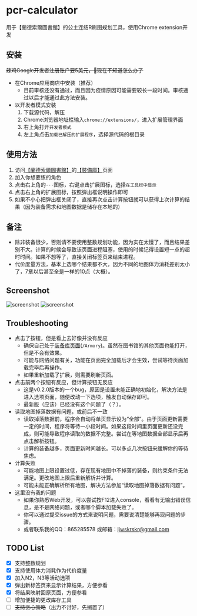 # pcr-calculator
用于【蘭德索爾圖書館】的公主连结R刷图规划工具，使用Chrome extension开发

## 安装
   ~~辣鸡Google开发者注册账户要5美元，👴现在不知道怎么办了~~
   + 在Chrome应用商店中安装（推荐）
      + 目前审核还没有通过，而且因为疫情原因可能需要较长一段时间。审核通过以后才能通过此方法安装。
   + 以开发者模式安装
      1. 下载源代码，解压
      2. Chrome浏览器地址栏输入`chrome://extensions/`，进入扩展管理界面
      3. 右上角打开`开发者模式`
      4. 左上角点击`加载已解压的扩展程序`，选择源代码的根目录

## 使用方法
1. 访问[【蘭德索爾圖書館】](https://pcredivewiki.tw)的[【裝備庫】](https://pcredivewiki.tw/Armory)页面
2. 加入你想要练的角色
3. 点击右上角的`···`图标，右键点击扩展图标，选择`在工具栏中显示`
4. 点击右上角的扩展图标，按照弹出框说明操作即可
5. 如果不小心把弹出框关闭了，直接再次点击计算按钮就可以获得上次计算的结果（因为装备需求和地图数据是储存在本地的）

## 备注
+ 除非装备很少，否则请不要使用整数规划功能，因为实在太慢了，而且结果差别不大。计算的时候会导致该页面进程阻塞，使用的时候记得设置短一点的超时时间。如果不想等了，直接关闭标签页来结束进程。
+ 代价度量方法，基本上选哪个结果都不大，因为不同的地图体力消耗差别太小了，7章以后甚至全是一样的10点（大概）。

## Screenshot
![screenshot](https://user-images.githubusercontent.com/49602584/81465241-2e6dfb80-91fb-11ea-8e6f-f82e1839df0e.png)
![screenshot](https://user-images.githubusercontent.com/49602584/81642099-2b6e4780-9455-11ea-9073-2baa754a30a9.png)

## Troubleshooting
+ 点击了按钮，但是看上去好像并没有反应
   + 确保自己处于[装备库页面](https://pcredivewiki.tw/Armory)(`/Armory`)。虽然在图书馆的其他页面也能打开，但是不会有效果。
   + 可能与网络问题有关，功能在页面完全加载后才会生效，尝试等待页面加载完毕后再操作。
   + 如果重新加载了扩展，则需要刷新页面。
+ 点击前两个按钮有反应，但计算按钮无反应
   + 这是v0.2.0版本的一个bug，原因是设置未能正确地初始化，解决方法是进入选项页面，随便改动一下选项，触发自动保存即可。
   + 最新版（应该）已经没有这个问题了（？）。
+ 读取地图掉落数据有问题，或前后不一致
   + 读取掉落数据前，程序会自动将单页显示设为“全部”。由于页面更新需要一定的时间，程序将等待一小段时间。如果这段时间里页面更新还没完成，则可能导致程序读取的数据不完整。尝试在等地图数据全部显示后再点击解析按钮。
   + 计算的装备越多，页面更新时间越长。可以多点几次按钮来缓解你的等待焦虑。
+ 计算失败
   + 可能地图上限设置过低，存在现有地图中不掉落的装备，则约束条件无法满足。更改地图上限后重新解析并计算。
   + 可能未能正确解析所有地图，解决方法参加“读取地图掉落数据有问题”。
+ 这里没有我的问题
   + 如果你熟悉Web开发，可以尝试按F12进入console，看看有无输出错误信息，是不是网络问题，或者哪个脚本加载失败了。
   + 你可以通过提交issue的方式来说明问题，需要说清楚能够再现问题的步骤。
   + 或者联系我的QQ：865285578 或邮箱：ljwskrskr@gmail.com
   
## TODO List
- [x] 支持整数规划
- [x] 支持使用体力消耗作为代价度量
- [x] 加入N2，N3等活动选项
- [x] 弹出新标签页来显示计算结果，方便参看
- [x] 将结果映射回原页面，方便参看
- [ ] 增加便捷的更改库存工具
- [ ] ~~支持贪心策略~~（出力不讨好，先搁置了）
